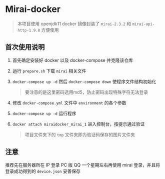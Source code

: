 # Mirai-docker

> 本项目使用 openjdk11 docker 镜像封装了 `mirai-2.3.2` 和 `mirai-api-http-1.9.8` 方便使用

## 首次使用说明

1. 首先确定安装好 docker 以及 docker-compose 并克隆该仓库

2. 运行 `prepare.sh` 下载 `mirai` 相关文件

3. `docker-compose up -d` 然后 `docker-compose down` 使程序文件结构初始化

    > 要注意的是这里密码选用md5，防止密码出现特殊字符无法登录

4. 修改 `docker-compose.yml` 文件中 `environment` 的各个参数

5. `docker-compose up -d` 运行程序

6. `docker attach miraidocker_mirai_1` 进入控制台，按提示通过验证
    >项目文件夹下的 `tmp` 文件夹即为验证码保存的图片文件夹

## 注意

推荐先在服务器所在 IP 登录 PC 版 QQ 一个星期左右再使用 mirai 登录，并且将登录成功得到的   `device.json` 妥善保存